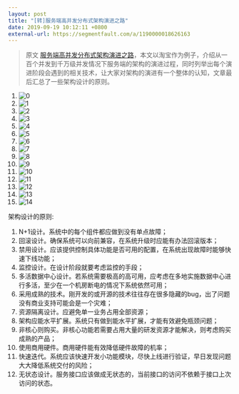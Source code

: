 ```yaml
---
layout: post
title: "[转]服务端高并发分布式架构演进之路"
date: 2019-09-19 10:12:11 +0800
external-url: https://segmentfault.com/a/1190000018626163
---
```


> 原文 [服务端高并发分布式架构演进之路](https://segmentfault.com/a/1190000018626163)，本文以淘宝作为例子，介绍从一百个并发到千万级并发情况下服务端的架构的演进过程，同时列举出每个演进阶段会遇到的相关技术，让大家对架构的演进有一个整体的认知，文章最后汇总了一些架构设计的原则。

1. ![0](https://image-static.segmentfault.com/266/495/2664959638-5ca02e1d2e99b_articlex)
1. ![1](https://image-static.segmentfault.com/257/135/2571350918-5ca02dfbdc242_articlex)
1. ![2](https://image-static.segmentfault.com/108/886/1088865837-5ca031313f044_articlex)
1. ![3](https://image-static.segmentfault.com/287/264/2872647211-5c95fef4928ad_articlex)
1. ![4](https://image-static.segmentfault.com/158/988/1589885053-5c96032e3c356_articlex)
1. ![5](https://image-static.segmentfault.com/250/737/250737400-5c9653d44e54e_articlex)
1. ![6](https://image-static.segmentfault.com/111/902/111902257-5c960f793734f_articlex)
1. ![7](https://image-static.segmentfault.com/115/755/1157555056-5c965af7a8de0_articlex)
1. ![8](https://image-static.segmentfault.com/189/622/1896228394-5c9662ac87756_articlex)
1. ![9](https://image-static.segmentfault.com/119/002/1190021994-5ca03c930e572_articlex)
1. ![10](https://image-static.segmentfault.com/199/226/1992263855-5ca04d46dd717_articlex)
1. ![11](https://image-static.segmentfault.com/651/851/651851067-5ca04fe08f7ee_articlex)
1. ![12](https://image-static.segmentfault.com/116/244/1162448692-5ca052a998911_articlex)
1. ![13](https://image-static.segmentfault.com/276/074/2760745238-5ca055e4b20a9_articlex)
1. ![14](https://image-static.segmentfault.com/140/934/1409345676-5ca05cae06402_articlex)

架构设计的原则:

1. N+1设计。系统中的每个组件都应做到没有单点故障；
1. 回滚设计。确保系统可以向前兼容，在系统升级时应能有办法回滚版本；
1. 禁用设计。应该提供控制具体功能是否可用的配置，在系统出现故障时能够快速下线功能；
1. 监控设计。在设计阶段就要考虑监控的手段；
1. 多活数据中心设计。若系统需要极高的高可用，应考虑在多地实施数据中心进行多活，至少在一个机房断电的情况下系统依然可用；
1. 采用成熟的技术。刚开发的或开源的技术往往存在很多隐藏的bug，出了问题没有商业支持可能会是一个灾难；
1. 资源隔离设计。应避免单一业务占用全部资源；
1. 架构应能水平扩展。系统只有做到能水平扩展，才能有效避免瓶颈问题；
1. 非核心则购买。非核心功能若需要占用大量的研发资源才能解决，则考虑购买成熟的产品；
1. 使用商用硬件。商用硬件能有效降低硬件故障的机率；
1. 快速迭代。系统应该快速开发小功能模块，尽快上线进行验证，早日发现问题大大降低系统交付的风险；
1. 无状态设计。服务接口应该做成无状态的，当前接口的访问不依赖于接口上次访问的状态。

